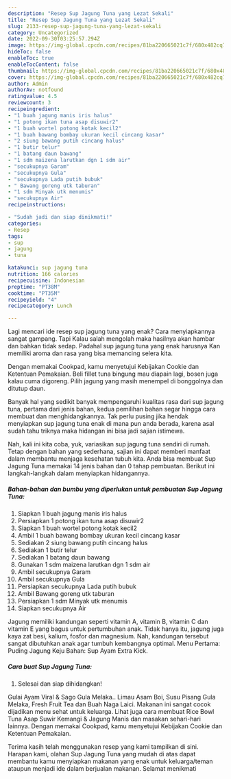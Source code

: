 ```yaml
---
description: "Resep Sup Jagung Tuna yang Lezat Sekali"
title: "Resep Sup Jagung Tuna yang Lezat Sekali"
slug: 2133-resep-sup-jagung-tuna-yang-lezat-sekali
category: Uncategorized
date: 2022-09-30T03:25:57.294Z
image: https://img-global.cpcdn.com/recipes/81ba220665021c7f/680x482cq70/sup-jagung-tuna-foto-resep-utama.jpg
hideToc: false
enableToc: true
enableTocContent: false
thumbnail: https://img-global.cpcdn.com/recipes/81ba220665021c7f/680x482cq70/sup-jagung-tuna-foto-resep-utama.jpg
cover: https://img-global.cpcdn.com/recipes/81ba220665021c7f/680x482cq70/sup-jagung-tuna-foto-resep-utama.jpg
author: Admin
authorAv: notfound
ratingvalue: 4.5
reviewcount: 3
recipeingredient:
- "1 buah jagung manis iris halus"
- "1 potong ikan tuna asap disuwir2"
- "1 buah wortel potong kotak kecil2"
- "1 buah bawang bombay ukuran kecil cincang kasar"
- "2 siung bawang putih cincang halus"
- "1 butir telur"
- "1 batang daun bawang"
- "1 sdm maizena larutkan dgn 1 sdm air"
- "secukupnya Garam"
- "secukupnya Gula"
- "secukupnya Lada putih bubuk"
- " Bawang goreng utk taburan"
- "1 sdm Minyak utk menumis"
- "secukupnya Air"
recipeinstructions:

- "Sudah jadi dan siap dinikmati!"
categories:
- Resep
tags:
- sup
- jagung
- tuna

katakunci: sup jagung tuna 
nutrition: 166 calories
recipecuisine: Indonesian
preptime: "PT38M"
cooktime: "PT35M"
recipeyield: "4"
recipecategory: Lunch

---
```



Lagi mencari ide resep sup jagung tuna yang enak? Cara menyiapkannya sangat gampang. Tapi Kalau salah mengolah maka hasilnya akan hambar dan bahkan tidak sedap. Padahal sup jagung tuna yang enak harusnya Kan memiliki aroma dan rasa yang bisa memancing selera kita.


Dengan memakai Cookpad, kamu menyetujui Kebijakan Cookie dan Ketentuan Pemakaian. Beli fillet tuna bingung mau diapain lagi, bosen juga kalau cuma digoreng. Pilih jagung yang masih menempel di bonggolnya dan ditutup daun.

Banyak hal yang sedikit banyak mempengaruhi kualitas rasa dari sup jagung tuna, pertama dari jenis bahan, kedua pemilihan bahan segar hingga cara membuat dan menghidangkannya. Tak perlu pusing jika hendak menyiapkan sup jagung tuna enak di mana pun anda berada, karena asal sudah tahu triknya maka hidangan ini bisa jadi sajian istimewa.


Nah, kali ini kita coba, yuk, variasikan sup jagung tuna sendiri di rumah. Tetap dengan bahan yang sederhana, sajian ini dapat memberi manfaat dalam membantu menjaga kesehatan tubuh kita. Anda bisa membuat Sup Jagung Tuna memakai 14 jenis bahan dan 0 tahap pembuatan. Berikut ini langkah-langkah dalam menyiapkan hidangannya.

<!--inarticleads1-->

##### Bahan-bahan dan bumbu yang diperlukan untuk pembuatan Sup Jagung Tuna:

1. Siapkan 1 buah jagung manis iris halus
1. Persiapkan 1 potong ikan tuna asap disuwir2
1. Siapkan 1 buah wortel potong kotak kecil2
1. Ambil 1 buah bawang bombay ukuran kecil cincang kasar
1. Sediakan 2 siung bawang putih cincang halus
1. Sediakan 1 butir telur
1. Sediakan 1 batang daun bawang
1. Gunakan 1 sdm maizena larutkan dgn 1 sdm air
1. Ambil secukupnya Garam
1. Ambil secukupnya Gula
1. Persiapkan secukupnya Lada putih bubuk
1. Ambil  Bawang goreng utk taburan
1. Persiapkan 1 sdm Minyak utk menumis
1. Siapkan secukupnya Air


Jagung memiliki kandungan seperti vitamin A, vitamin B, vitamin C dan vitamin E yang bagus untuk pertumbuhan anak. Tidak hanya itu, jagung juga kaya zat besi, kalium, fosfor dan magnesium. Nah, kandungan tersebut sangat dibutuhkan anak agar tumbuh kembangnya optimal. Menu Pertama: Puding Jagung Keju Bahan: Sup Ayam Extra Kick. 

<!--inarticleads2-->

##### Cara buat Sup Jagung Tuna:


1. Selesai dan siap dihidangkan!

Gulai Ayam Viral &amp; Sago Gula Melaka.. Limau Asam Boi, Susu Pisang Gula Melaka, Fresh Fruit Tea dan Buah Naga Laici. Makanan ini sangat cocok dijadikan menu sehat untuk keluarga. Lihat juga cara membuat Rice Bowl Tuna Asap Suwir Kemangi &amp; Jagung Manis dan masakan sehari-hari lainnya. Dengan memakai Cookpad, kamu menyetujui Kebijakan Cookie dan Ketentuan Pemakaian. 

Terima kasih telah menggunakan resep yang kami tampilkan di sini. Harapan kami, olahan Sup Jagung Tuna yang mudah di atas dapat membantu kamu menyiapkan makanan yang enak untuk keluarga/teman ataupun menjadi ide dalam berjualan makanan. Selamat menikmati

